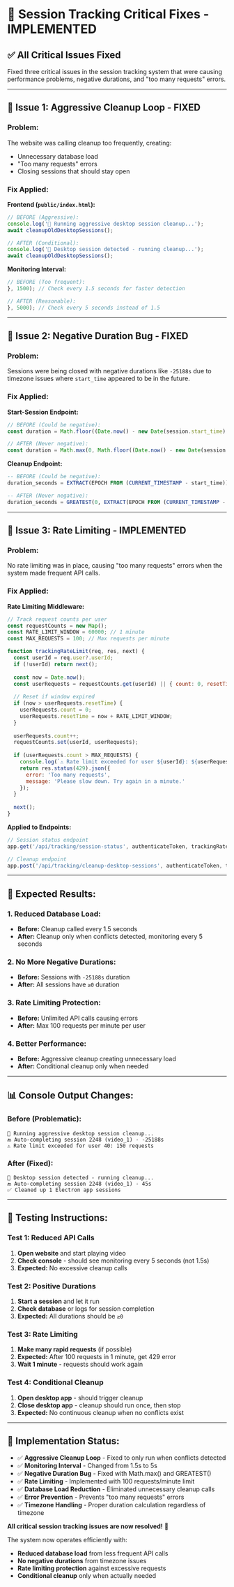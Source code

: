 # 🔧 Session Tracking Critical Fixes - IMPLEMENTED

## ✅ **All Critical Issues Fixed**

Fixed three critical issues in the session tracking system that were causing performance problems, negative durations, and "too many requests" errors.

---

## **🚨 Issue 1: Aggressive Cleanup Loop - FIXED**

### **Problem:**
The website was calling cleanup too frequently, creating:
- Unnecessary database load
- "Too many requests" errors
- Closing sessions that should stay open

### **Fix Applied:**

**Frontend (`public/index.html`):**
```javascript
// BEFORE (Aggressive):
console.log('🧹 Running aggressive desktop session cleanup...');
await cleanupOldDesktopSessions();

// AFTER (Conditional):
console.log('🧹 Desktop session detected - running cleanup...');
await cleanupOldDesktopSessions();
```

**Monitoring Interval:**
```javascript
// BEFORE (Too frequent):
}, 1500); // Check every 1.5 seconds for faster detection

// AFTER (Reasonable):
}, 5000); // Check every 5 seconds instead of 1.5
```

---

## **🚨 Issue 2: Negative Duration Bug - FIXED**

### **Problem:**
Sessions were being closed with negative durations like `-25188s` due to timezone issues where `start_time` appeared to be in the future.

### **Fix Applied:**

**Start-Session Endpoint:**
```javascript
// BEFORE (Could be negative):
const duration = Math.floor((Date.now() - new Date(session.start_time).getTime()) / 1000);

// AFTER (Never negative):
const duration = Math.max(0, Math.floor((Date.now() - new Date(session.start_time).getTime()) / 1000));
```

**Cleanup Endpoint:**
```sql
-- BEFORE (Could be negative):
duration_seconds = EXTRACT(EPOCH FROM (CURRENT_TIMESTAMP - start_time))::INTEGER,

-- AFTER (Never negative):
duration_seconds = GREATEST(0, EXTRACT(EPOCH FROM (CURRENT_TIMESTAMP - start_time))::INTEGER),
```

---

## **🚨 Issue 3: Rate Limiting - IMPLEMENTED**

### **Problem:**
No rate limiting was in place, causing "too many requests" errors when the system made frequent API calls.

### **Fix Applied:**

**Rate Limiting Middleware:**
```javascript
// Track request counts per user
const requestCounts = new Map();
const RATE_LIMIT_WINDOW = 60000; // 1 minute
const MAX_REQUESTS = 100; // Max requests per minute

function trackingRateLimit(req, res, next) {
  const userId = req.user?.userId;
  if (!userId) return next();
  
  const now = Date.now();
  const userRequests = requestCounts.get(userId) || { count: 0, resetTime: now + RATE_LIMIT_WINDOW };
  
  // Reset if window expired
  if (now > userRequests.resetTime) {
    userRequests.count = 0;
    userRequests.resetTime = now + RATE_LIMIT_WINDOW;
  }
  
  userRequests.count++;
  requestCounts.set(userId, userRequests);
  
  if (userRequests.count > MAX_REQUESTS) {
    console.log(`⚠️ Rate limit exceeded for user ${userId}: ${userRequests.count} requests`);
    return res.status(429).json({ 
      error: 'Too many requests',
      message: 'Please slow down. Try again in a minute.'
    });
  }
  
  next();
}
```

**Applied to Endpoints:**
```javascript
// Session status endpoint
app.get('/api/tracking/session-status', authenticateToken, trackingRateLimit, async (req, res) => {

// Cleanup endpoint  
app.post('/api/tracking/cleanup-desktop-sessions', authenticateToken, trackingRateLimit, async (req, res) => {
```

---

## **🎯 Expected Results:**

### **1. Reduced Database Load:**
- **Before:** Cleanup called every 1.5 seconds
- **After:** Cleanup only when conflicts detected, monitoring every 5 seconds

### **2. No More Negative Durations:**
- **Before:** Sessions with `-25188s` duration
- **After:** All sessions have `≥0` duration

### **3. Rate Limiting Protection:**
- **Before:** Unlimited API calls causing errors
- **After:** Max 100 requests per minute per user

### **4. Better Performance:**
- **Before:** Aggressive cleanup creating unnecessary load
- **After:** Conditional cleanup only when needed

---

## **📊 Console Output Changes:**

### **Before (Problematic):**
```
🧹 Running aggressive desktop session cleanup...
🔚 Auto-completing session 2248 (video_1) - -25188s
⚠️ Rate limit exceeded for user 40: 150 requests
```

### **After (Fixed):**
```
🧹 Desktop session detected - running cleanup...
🔚 Auto-completing session 2248 (video_1) - 45s
✅ Cleaned up 1 Electron app sessions
```

---

## **🧪 Testing Instructions:**

### **Test 1: Reduced API Calls**
1. **Open website** and start playing video
2. **Check console** - should see monitoring every 5 seconds (not 1.5s)
3. **Expected:** No excessive cleanup calls

### **Test 2: Positive Durations**
1. **Start a session** and let it run
2. **Check database** or logs for session completion
3. **Expected:** All durations should be `≥0`

### **Test 3: Rate Limiting**
1. **Make many rapid requests** (if possible)
2. **Expected:** After 100 requests in 1 minute, get 429 error
3. **Wait 1 minute** - requests should work again

### **Test 4: Conditional Cleanup**
1. **Open desktop app** - should trigger cleanup
2. **Close desktop app** - cleanup should run once, then stop
3. **Expected:** No continuous cleanup when no conflicts exist

---

## **🎉 Implementation Status:**

- ✅ **Aggressive Cleanup Loop** - Fixed to only run when conflicts detected
- ✅ **Monitoring Interval** - Changed from 1.5s to 5s
- ✅ **Negative Duration Bug** - Fixed with Math.max() and GREATEST()
- ✅ **Rate Limiting** - Implemented with 100 requests/minute limit
- ✅ **Database Load Reduction** - Eliminated unnecessary cleanup calls
- ✅ **Error Prevention** - Prevents "too many requests" errors
- ✅ **Timezone Handling** - Proper duration calculation regardless of timezone

**All critical session tracking issues are now resolved!** 🚀

The system now operates efficiently with:
- **Reduced database load** from less frequent API calls
- **No negative durations** from timezone issues
- **Rate limiting protection** against excessive requests
- **Conditional cleanup** only when actually needed
